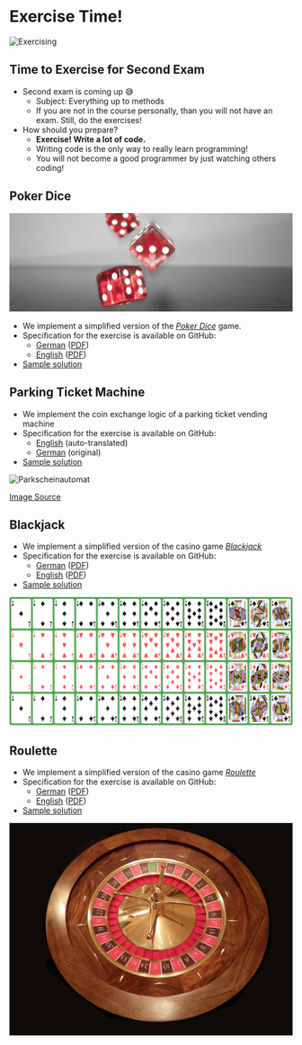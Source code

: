 # Exercise Time!

![Exercising](https://media.tenor.com/lpm8dDVS_OgAAAAC/exercise-exercising.gif)


## Time to Exercise for Second Exam

* Second <!-- .element: class="fragment" --> exam is coming up 😅
  * Subject: Everything up to methods
  * If you are not in the course personally, than you will not have an exam. Still, do the exercises!
* How <!-- .element: class="fragment" --> should you prepare?
  * **Exercise! Write a lot of code.**
  * Writing code is the only way to really learn programming!
  * You will not become a good programmer by just watching others coding!


## Poker Dice

![Dices](https://github.com/htl-leo-prog-1/programming_fundamentals_cs/raw/main/exams/2022-12-14-poker-dice/dice.jpg) <!-- .element height="75%" width="75%" -->

* We implement a simplified version of the [*Poker Dice*](https://en.wikipedia.org/wiki/Poker_dice) game.
* Specification for the exercise is available on GitHub:
  * [German](https://github.com/htl-leo-prog-1/programming_fundamentals_cs/blob/main/exams/2022-12-14-poker-dice/readme-de.md) ([PDF](https://github.com/htl-leo-prog-1/programming_fundamentals_cs/raw/main/exams/2022-12-14-poker-dice/readme-de.pdf))
  * [English](https://github.com/htl-leo-prog-1/programming_fundamentals_cs/blob/main/exams/2022-12-14-poker-dice/readme.md) ([PDF](https://github.com/htl-leo-prog-1/programming_fundamentals_cs/raw/main/exams/2022-12-14-poker-dice/readme.pdf))
* [Sample solution](https://github.com/htl-leo-prog-1/programming_fundamentals_cs/blob/main/exams/2022-12-14-poker-dice/Program.cs)


## Parking Ticket Machine

<div class="container" data-markdown><div class="col" data-markdown>

* We implement the coin exchange logic of a parking ticket vending machine
* Specification for the exercise is available on GitHub:
  * [English](https://github-com.translate.goog/htl-leo-prog-1/programming_fundamentals_cs/blob/main/exams/2022-12-22-parking/readme.md?_x_tr_sl=en&_x_tr_tl=de&_x_tr_hl=de-DE&_x_tr_pto=wapp) (auto-translated)
  * [German](https://github.com/htl-leo-prog-1/programming_fundamentals_cs/blob/main/exams/2022-12-22-parking/readme.md) (original)
* [Sample solution](https://github.com/htl-leo-prog-1/programming_fundamentals_cs/blob/main/exams/2022-12-22-parking/solution/Program.cs)

</div><div class="col" data-markdown>

![Parkscheinautomat](https://www.linzwiki.at/w/images/4/43/Parkscheinautomat_Linz_2020.jpg)

[Image Source](https://www.linzwiki.at/wiki/Datei:Parkscheinautomat_Linz_2020.jpg/)

</div></div>


## Blackjack

<div class="container" data-markdown><div class="col" data-markdown>

* We implement a simplified version of the casino game [*Blackjack*](https://en.wikipedia.org/wiki/Blackjack)
* Specification for the exercise is available on GitHub:
  * [German](https://github.com/htl-leo-prog-1/programming_fundamentals_cs/blob/main/exams/2023-01-12-blackjack/readme-de.md) ([PDF](https://github.com/htl-leo-prog-1/programming_fundamentals_cs/raw/main/exams/2023-01-12-blackjack/readme-de.pdf))
  * [English](https://github.com/htl-leo-prog-1/programming_fundamentals_cs/blob/main/exams/2023-01-12-blackjack/readme.md) ([PDF](https://github.com/htl-leo-prog-1/programming_fundamentals_cs/raw/main/exams/2023-01-12-blackjack/readme.pdf))
* [Sample solution](https://github.com/htl-leo-prog-1/programming_fundamentals_cs/blob/main/exams/2023-01-12-blackjack/blackjack/Program.cs)

</div><div class="col" data-markdown>

![Blackjack Cards](https://github.com/htl-leo-prog-1/programming_fundamentals_cs/raw/main/exams/2023-01-12-blackjack/cards.png)

</div></div>


## Roulette

<div class="container" data-markdown><div class="col" data-markdown>

* We implement a simplified version of the casino game [*Roulette*](https://en.wikipedia.org/wiki/Roulette)
* Specification for the exercise is available on GitHub:
  * [German](https://github.com/htl-leo-prog-1/programming_fundamentals_cs/blob/main/exams/2023-01-19-roulette/readme-de.md) ([PDF](https://github.com/htl-leo-prog-1/programming_fundamentals_cs/raw/main/exams/2023-01-19-roulette/readme-de.pdf))
  * [English](https://github.com/htl-leo-prog-1/programming_fundamentals_cs/blob/main/exams/2023-01-19-roulette/readme.md) ([PDF](https://github.com/htl-leo-prog-1/programming_fundamentals_cs/raw/main/exams/2023-01-19-roulette/readme.pdf))
* [Sample solution](https://github.com/htl-leo-prog-1/programming_fundamentals_cs/blob/main/exams/2023-01-19-roulette/solution/Program.cs)

</div><div class="col" data-markdown>

![Roulette Wheel](https://github.com/htl-leo-prog-1/programming_fundamentals_cs/raw/main/exams/2023-01-19-roulette/Roulette_casino.JPG)

</div></div>

